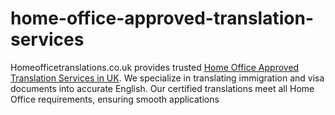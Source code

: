# home-office-approved-translation-services
Homeofficetranslations.co.uk provides trusted <a href="https://www.homeofficetranslations.co.uk/">Home Office Approved Translation Services in UK</a>. We specialize in translating immigration and visa documents into accurate English. Our certified translations meet all Home Office requirements, ensuring smooth applications
